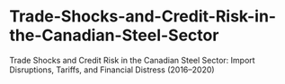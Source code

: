 # Trade-Shocks-and-Credit-Risk-in-the-Canadian-Steel-Sector
Trade Shocks and Credit Risk in the Canadian Steel Sector: Import Disruptions, Tariffs, and Financial Distress (2016–2020)  
